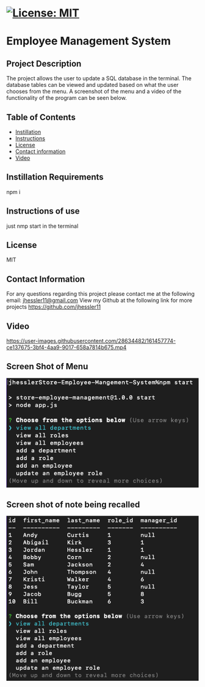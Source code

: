 
# [![License: MIT](https://img.shields.io/badge/License-MIT-yellow.svg)](https://opensource.org/licenses/MIT)
  
  # Employee Management System

  ## Project Description 
  The project allows the user to update a SQL database in the terminal. The database tables can be viewed and updated based on what the user chooses from   the menu. A screenshot of the menu and a video of the functionality of the program can be seen below. 
  
  ## Table of Contents
  - [Instillation](#Instillation-Requirements)
  - [Instructions](#Instructions-of-use)
  - [License](#License)
  - [Contact information](#Contact-information)
  - [Video](#video)
  
  ## Instillation Requirements
  npm i

  ## Instructions of use
  just nmp start in the terminal
  
  ## License
  MIT

  ## Contact Information 
  For any questions regarding this project please contact me at the following email: jhessler11@gmail.com
  View my Github at the following link for more projects https://github.com/jhessler11
  
  ## Video
  
  https://user-images.githubusercontent.com/28634482/161457774-ce137675-3bf4-4aa9-9017-658a7814b675.mp4


  ## Screen Shot of Menu
  ![Alt text](https://github.com/JHESSLER11/Employee-Management-System/blob/main/assets/images/menutable8.44.13%20PM.png)
  
  ## Screen shot of note being recalled
  ![Alt text](https://github.com/JHESSLER11/Employee-Management-System/blob/main/assets/images/employee%20table.png)  
  
